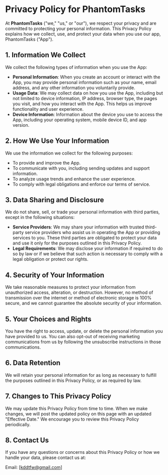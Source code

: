 
# Privacy Policy for PhantomTasks

At **PhantomTasks** ("we," "us," or "our"), we respect your privacy and are committed to protecting your personal information. This Privacy Policy explains how we collect, use, and protect your data when you use our app, PhantomTasks ("App").

## 1. Information We Collect

We collect the following types of information when you use the App:

- **Personal Information**: When you create an account or interact with the App, you may provide personal information such as your name, email address, and any other information you voluntarily provide.
- **Usage Data**: We may collect data on how you use the App, including but not limited to device information, IP address, browser type, the pages you visit, and how you interact with the App. This helps us improve functionality and user experience.
- **Device Information**: Information about the device you use to access the App, including your operating system, mobile device ID, and app version.

## 2. How We Use Your Information

We use the information we collect for the following purposes:

- To provide and improve the App.
- To communicate with you, including sending updates and support information.
- To analyze usage trends and enhance the user experience.
- To comply with legal obligations and enforce our terms of service.

## 3. Data Sharing and Disclosure

We do not share, sell, or trade your personal information with third parties, except in the following situations:

- **Service Providers**: We may share your information with trusted third-party service providers who assist us in operating the App or providing services to you. These third parties are obligated to protect your data and use it only for the purposes outlined in this Privacy Policy.
- **Legal Requirements**: We may disclose your information if required to do so by law or if we believe that such action is necessary to comply with a legal obligation or protect our rights.

## 4. Security of Your Information

We take reasonable measures to protect your information from unauthorized access, alteration, or destruction. However, no method of transmission over the internet or method of electronic storage is 100% secure, and we cannot guarantee the absolute security of your information.

## 5. Your Choices and Rights

You have the right to access, update, or delete the personal information you have provided to us. You can also opt-out of receiving marketing communications from us by following the unsubscribe instructions in those communications.

## 6. Data Retention

We will retain your personal information for as long as necessary to fulfill the purposes outlined in this Privacy Policy, or as required by law.

## 7. Changes to This Privacy Policy

We may update this Privacy Policy from time to time. When we make changes, we will post the updated policy on this page with an updated "Effective Date." We encourage you to review this Privacy Policy periodically.

## 8. Contact Us

If you have any questions or concerns about this Privacy Policy or how we handle your data, please contact us at:

Email: [kddtfw@gmail.com]
